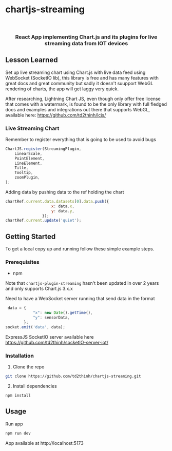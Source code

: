 # chartjs-streaming
<br/>
<p align="center">
  <a href="https://github.com/td2thinh/lcjs">
  </a>

  <h3 align="center">React App implementing Chart.js and its plugins for live streaming data from IOT devices</h3>

</p>

## Lesson Learned

Set up live streaming chart using Chart.js with live data feed using WebSocket (SocketIO lib), this library is free and has many features with great docs and great community but sadly it doesn't suupport WebGL rendering of charts, the app will get laggy very quick.

After researching, Lightning Chart JS, even though only offer free license that comes with a watermark, is found to be the only library with full fledged docs and examples and integrations out there that supports WebGL, available here: https://github.com/td2thinh/lcjs/

### Live Streaming Chart 

Remember to register everything that is going to be used to avoid bugs
```js
ChartJS.register(StreamingPlugin,
    LinearScale,
    PointElement,
    LineElement,
    Title,
    Tooltip,
    zoomPlugin,
);
```
Adding data by pushing data to the ref holding the chart
```js
chartRef.current.data.datasets[0].data.push({
                    x: data.x,
                    y: data.y,
                });
chartRef.current.update('quiet');
```

## Getting Started

To get a local copy up and running follow these simple example steps.

### Prerequisites

* npm

Note that ```chartjs-plugin-streaming``` hasn't been updated in over 2 years and only supports Chart.js 3.x.x

Need to have a WebSocket server running that send data in the format 
```js
 data = {
            "x": new Date().getTime(),
            "y": sensorData,
        };
socket.emit('data', data);
```
ExpressJS SocketIO server available here https://github.com/td2thinh/socketIO-server-iot/


### Installation

1. Clone the repo

```sh
git clone https://github.com/td2thinh/chartjs-streaming.git
```

2. Install dependencies

```sh
npm install
```

## Usage
Run app
```sh
npm run dev 
```
App available at http://localhost:5173




